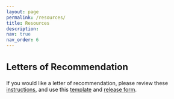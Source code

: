 ```yaml
---
layout: page
permalink: /resources/
title: Resources
description:
nav: true
nav_order: 6
---
```


<h2 style="font-size:24px;">Letters of Recommendation</h2>
<p>If you would like a letter of recommendation, please review these <a href="https://docs.google.com/viewer?url=https://raw.githubusercontent.com/slowes/saralowes.com/main/instructions_for_requesting_lor.pdf" target="_blank">instructions</a>, and use this <a href="https://docs.google.com/viewer?url=https://github.com/slowes/saralowes.com/blob/main/lor_template.xlsx?raw=true" target="_blank">template</a> and <a href="https://docs.google.com/viewer?url=https://raw.githubusercontent.com/slowes/saralowes.com/main/ucsd-letter-of-recommendation-release-form.pdf" target="_blank">release form</a>.</p>
